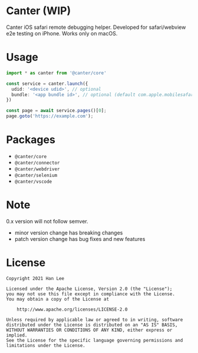 # Canter (WIP)
Canter iOS safari remote debugging helper.
Developed for safari/webview e2e testing on iPhone.
Works only on macOS.

# Usage
```ts
import * as canter from '@canter/core'

const service = canter.launch({
  udid: '<device udid>', // optional
  bundle: '<app bundle id>', // optional (default com.apple.mobilesafari)
})

const page = await service.pages()[0];
page.goto('https://example.com');
```

# Packages
- `@canter/core`
- `@canter/connector`
- `@canter/webdriver`
- `@canter/selenium`
- `@canter/vscode`

# Note
0.x version will not follow semver.
- minor version change has breaking changes
- patch version change has bug fixes and new features 

# License
```
Copyright 2021 Han Lee

Licensed under the Apache License, Version 2.0 (the "License");
you may not use this file except in compliance with the License.
You may obtain a copy of the License at

    http://www.apache.org/licenses/LICENSE-2.0

Unless required by applicable law or agreed to in writing, software
distributed under the License is distributed on an "AS IS" BASIS,
WITHOUT WARRANTIES OR CONDITIONS OF ANY KIND, either express or implied.
See the License for the specific language governing permissions and
limitations under the License.
```
